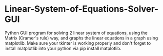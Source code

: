 # Linear-System-of-Equations-Solver-GUI
Python GUI program for solving 2 linear system of equations, using the Matrix (Cramer's rule) way, and graphs the linear equations in a graph using matplotlib.
Make sure your tkinter is working properly and don't forget to install matplotlib into your python via pip install matplotlib.

